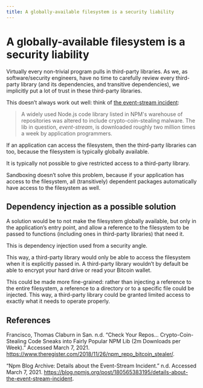 ```yaml
---
title: A globally-available filesystem is a security liability
---
```


# A globally-available filesystem is a security liability
Virtually every non-trivial program pulls in third-party libraries. As we, as software/security engineers, have no time to carefully review every third-party library (and its dependencies, and transitive dependencies), we implicitly put a lot of trust in these third-party libraries.

This doesn’t always work out well: think of [the event-stream incident](https://www.theregister.com/2018/11/26/npm_repo_bitcoin_stealer/):

> A widely used Node.js code library listed in NPM's warehouse of repositories was altered to include crypto-coin-stealing malware. The lib in question, _event-stream_, is downloaded roughly two million times a week by application programmers.

If an application can access the filesystem, then the third-party libraries can too, because the filesystem is typically globally available.

It is typically not possible to give restricted access to a third-party library.

Sandboxing doesn’t solve this problem, because if your application has access to the filesystem, all (transitively) dependent packages automatically have access to the filesystem as well.

## Dependency injection as a possible solution
A solution would be to not make the filesystem globally available, but only in the application’s entry point, and allow a reference to the filesystem to be passed to functions (including ones in third-party libraries) that need it.

This is dependency injection used from a security angle.

This way, a third-party library would only be able to access the filesystem when it is explicitly passed in. A third-party library wouldn’t by default be able to encrypt your hard drive or read your Bitcoin wallet.

This could be made more fine-grained: rather than injecting a reference to the entire filesystem, a reference to a directory or to a specific file could be injected. This way, a third-party library could be granted limited access to exactly what it needs to operate properly.

## References
Francisco, Thomas Claburn in San. n.d. “Check Your Repos... Crypto-Coin-Stealing Code Sneaks into Fairly Popular NPM Lib (2m Downloads per Week).” Accessed March 7, 2021. https://www.theregister.com/2018/11/26/npm_repo_bitcoin_stealer/.

“Npm Blog Archive: Details about the Event-Stream Incident.” n.d. Accessed March 7, 2021. https://blog.npmjs.org/post/180565383195/details-about-the-event-stream-incident.
